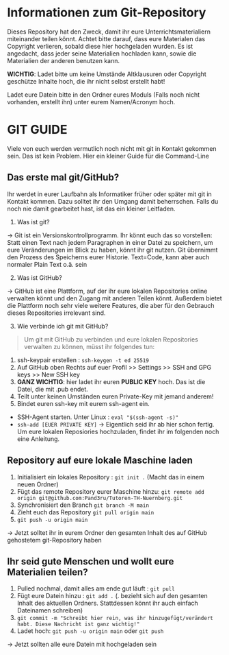 # Informationen zum Git-Repository
Dieses Repository hat den Zweck, damit ihr eure Unterrichtsmaterialiern miteinander teilen könnt. 
Achtet bitte darauf, dass eure Materialen das Copyright verlieren, sobald diese hier hochgeladen wurden. 
Es ist angedacht, dass jeder seine Materialien hochladen kann, sowie die Materialien der anderen benutzen kann.

**WICHTIG**: Ladet bitte um keine Umstände Altklausuren oder Copyright geschütze Inhalte hoch, die ihr nicht selbst erstellt habt!

Ladet eure Datein bitte in den Ordner eures Moduls (Falls noch nicht vorhanden, erstellt ihn) unter eurem Namen/Acronym hoch.

# GIT GUIDE
Viele von euch werden vermutlich noch nicht mit git in Kontakt gekommen sein. Das ist kein Problem. Hier ein kleiner Guide für die Command-Line

## Das erste mal git/GitHub?

Ihr werdet in eurer Laufbahn als Informatiker früher oder später mit git in Kontakt kommen. Dazu solltet ihr den Umgang damit beherrschen. 
Falls du noch nie damit gearbeitet hast, ist das ein kleiner Leitfaden.

1. Was ist git?

-> Git ist ein Versionskontrollprogramm. Ihr könnt euch das so vorstellen: Statt einen Text nach jedem Paragraphen in einer Datei zu speichern, um eure Veränderungen im Blick zu haben, könnt ihr git nutzen. Git übernimmt den Prozess des Speicherns eurer Historie. Text=Code, kann aber auch normaler Plain Text o.ä. sein

2. Was ist GitHub?

-> GitHub ist eine Plattform, auf der ihr eure lokalen Repositories online verwalten könnt und den Zugang mit anderen Teilen könnt. Außerdem bietet die Plattform noch sehr viele weitere Features, die aber für den Gebrauch dieses Repositories irrelevant sind.

3. Wie verbinde ich git mit GitHub?

> Um git mit GitHub zu verbinden und eure lokalen Repositories verwalten zu können, müsst ihr folgendes tun:
1. ssh-keypair erstellen : ``ssh-keygen -t ed 25519``
2. Auf GitHub oben Rechts auf euer Profil >> Settings >> SSH and GPG keys >> New SSH key
3. **GANZ WICHTIG**: hier ladet ihr euren **PUBLIC KEY** hoch. Das ist die Datei, die mit .pub endet.
4. Teilt unter keinen Umständen euren Private-Key mit jemand anderem!
5. Bindet euren ssh-key mit eurem ssh-agent ein.
- SSH-Agent starten. Unter Linux : ``eval "$(ssh-agent -s)"``
- ``ssh-add [EUER PRIVATE KEY]``
-> Eigentlich seid ihr ab hier schon fertig. Um eure lokalen Reposiories hochzuladen, findet ihr im folgenden noch eine Anleitung.

## Repository auf eure lokale Maschine laden

1. Initialisiert ein lokales Repository : ``git init .`` (Macht das in einem neuen Ordner)
2. Fügt das remote Repository eurer Maschine hinzu: ``git remote add origin git@github.com:Pand3ru/Tutoren-TH-Nuernberg.git``
3. Synchronisiert den Branch ``git branch -M main``
4. Zieht euch das Repository ``git pull origin main``
5. ``git push -u origin main``

-> Jetzt solltet ihr in eurem Ordner den gesamten Inhalt des auf GitHub gehostetem git-Repository haben

## Ihr seid gute Menschen und wollt eure Materialien teilen?

1. Pulled nochmal, damit alles am ende gut läuft : ``git pull``
2. Fügt eure Datein hinzu : ``git add .`` (. bezieht sich auf den gesamten Inhalt des aktuellen Ordners. Stattdessen könnt ihr auch einfach Dateinamen schreiben)
3. ``git commit -m "Schreibt hier rein, was ihr hinzugefügt/verändert habt. Diese Nachricht ist ganz wichtig!"``
4. Ladet hoch: ``git push -u origin main`` oder ``git push``

-> Jetzt sollten alle eure Datein mit hochgeladen sein

